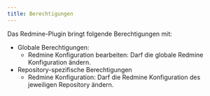 ```yaml
---
title: Berechtigungen
---
```

Das Redmine-Plugin bringt folgende Berechtigungen mit: 

* Globale Berechtigungen:
    * Redmine Konfiguration bearbeiten: Darf die globale Redmine Konfiguration ändern.
* Repository-spezifische Berechtigungen
    * Redmine Konfiguration: Darf die Redmine Konfiguration des jeweiligen Repository ändern.
